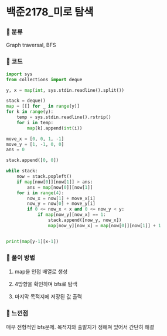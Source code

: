 # 백준2178\_미로 탐색

### &#127822; 분류

Graph traversal, BFS

### &#127822; 코드

```python
import sys
from collections import deque

y, x = map(int, sys.stdin.readline().split())

stack = deque()
map = [[] for _ in range(y)]
for k in range(y):
    temp = sys.stdin.readline().rstrip()
    for i in temp:
        map[k].append(int(i))

move_x = [0, 0, 1, -1]
move_y = [1, -1, 0, 0]
ans = 0

stack.append([0, 0])

while stack:
    now = stack.popleft()
    if map[now[0]][now[1]] > ans:
        ans = map[now[0]][now[1]]
    for i in range(4):
        now_x = now[1] + move_x[i]
        now_y = now[0] + move_y[i]
        if 0 <= now_x < x and 0 <= now_y < y:
            if map[now_y][now_x] == 1:
                stack.append([now_y, now_x])
                map[now_y][now_x] = map[now[0]][now[1]] + 1


print(map[y-1][x-1])
```

### &#127822; 풀이 방법

1. map을 인접 배열로 생성

2. 4방향을 확인하며 bfs로 탐색

3. 마지막 목적지에 저장된 값 출력

### &#127822; 느낀점

매우 전형적인 bfs문제. 목적지와 출발지가 정해져 있어서 간단히 해결

